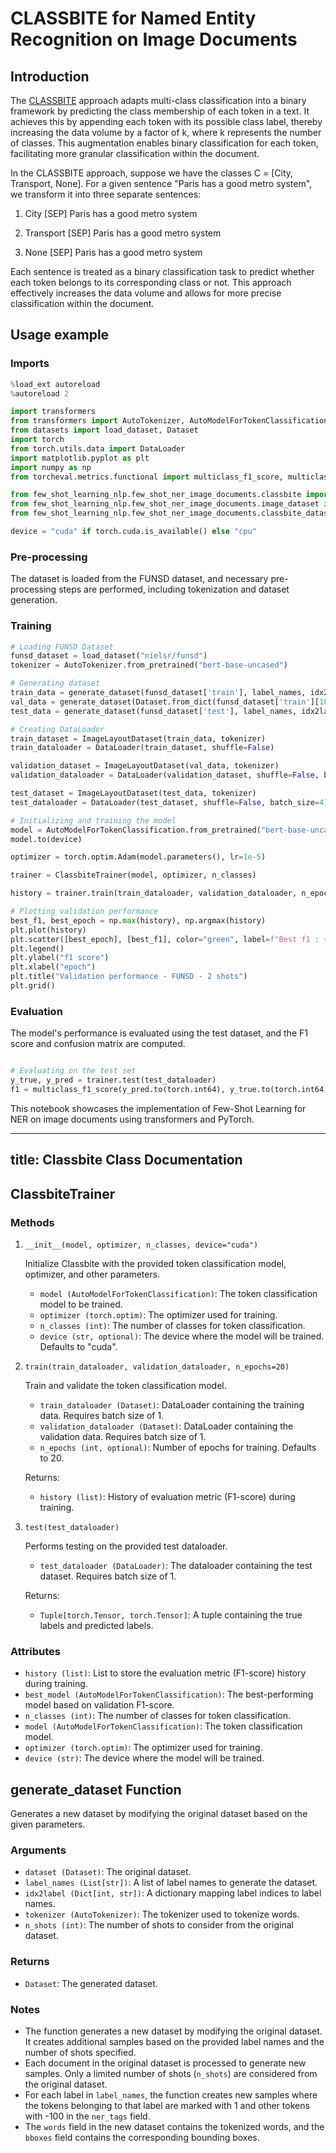 
# CLASSBITE for Named Entity Recognition on Image Documents

## Introduction

The [CLASSBITE](https://arxiv.org/abs/2305.04928) approach adapts multi-class classification into a binary framework by predicting the class membership of each token in a text. It achieves this by appending each token with its possible class label, thereby increasing the data volume by a factor of k, where k represents the number of classes. This augmentation enables binary classification for each token, facilitating more granular classification within the document.

In the CLASSBITE approach, suppose we have the classes C = [City, Transport, None]. For a given sentence "Paris has a good metro system", we transform it into three separate sentences:

1. City [SEP] Paris has a good metro system

2. Transport [SEP] Paris has a good metro system

3. None [SEP] Paris has a good metro system

Each sentence is treated as a binary classification task to predict whether each token belongs to its corresponding class or not. This approach effectively increases the data volume and allows for more precise classification within the document.

## Usage example

### Imports

```python
%load_ext autoreload
%autoreload 2

import transformers
from transformers import AutoTokenizer, AutoModelForTokenClassification
from datasets import load_dataset, Dataset
import torch
from torch.utils.data import DataLoader
import matplotlib.pyplot as plt
import numpy as np
from torcheval.metrics.functional import multiclass_f1_score, multiclass_confusion_matrix, binary_f1_score

from few_shot_learning_nlp.few_shot_ner_image_documents.classbite import ClassbiteTrainer
from few_shot_learning_nlp.few_shot_ner_image_documents.image_dataset import ImageLayoutDataset
from few_shot_learning_nlp.few_shot_ner_image_documents.classbite_dataset import generate_dataset

device = "cuda" if torch.cuda.is_available() else "cpu"
```

### Pre-processing

The dataset is loaded from the FUNSD dataset, and necessary pre-processing steps are performed, including tokenization and dataset generation.

### Training

```python
# Loading FUNSD Dataset
funsd_dataset = load_dataset("nielsr/funsd")
tokenizer = AutoTokenizer.from_pretrained("bert-base-uncased")

# Generating dataset
train_data = generate_dataset(funsd_dataset['train'], label_names, idx2label, tokenizer, n_shots=2)
val_data = generate_dataset(Dataset.from_dict(funsd_dataset['train'][10:]), label_names, idx2label, tokenizer, n_shots=50)
test_data = generate_dataset(funsd_dataset['test'], label_names, idx2label, tokenizer, n_shots=np.inf)

# Creating DataLoader
train_dataset = ImageLayoutDataset(train_data, tokenizer)
train_dataloader = DataLoader(train_dataset, shuffle=False)

validation_dataset = ImageLayoutDataset(val_data, tokenizer)
validation_dataloader = DataLoader(validation_dataset, shuffle=False, batch_size=4)

test_dataset = ImageLayoutDataset(test_data, tokenizer)
test_dataloader = DataLoader(test_dataset, shuffle=False, batch_size=4)

# Initializing and training the model
model = AutoModelForTokenClassification.from_pretrained("bert-base-uncased", num_labels=2)
model.to(device)

optimizer = torch.optim.Adam(model.parameters(), lr=1e-5)

trainer = ClassbiteTrainer(model, optimizer, n_classes)

history = trainer.train(train_dataloader, validation_dataloader, n_epochs=100)

# Plotting validation performance
best_f1, best_epoch = np.max(history), np.argmax(history)
plt.plot(history)
plt.scatter([best_epoch], [best_f1], color="green", label=f"Best f1 : {round(best_f1,3)}")
plt.legend()
plt.ylabel("f1 score")
plt.xlabel("epoch")
plt.title("Validation performance - FUNSD - 2 shots")
plt.grid()

```

### Evaluation

The model's performance is evaluated using the test dataset, and the F1 score and confusion matrix are computed.

```python

# Evaluating on the test set
y_true, y_pred = trainer.test(test_dataloader)
f1 = multiclass_f1_score(y_pred.to(torch.int64), y_true.to(torch.int64), num_classes=n_classes)
```

This notebook showcases the implementation of Few-Shot Learning for NER on image documents using transformers and PyTorch.

---
title: Classbite Class Documentation
---

## ClassbiteTrainer

### Methods

1. `__init__(model, optimizer, n_classes, device="cuda")`

    Initialize Classbite with the provided token classification model, optimizer, and other parameters.

    - `model (AutoModelForTokenClassification)`: The token classification model to be trained.
    - `optimizer (torch.optim)`: The optimizer used for training.
    - `n_classes (int)`: The number of classes for token classification.
    - `device (str, optional)`: The device where the model will be trained. Defaults to "cuda".

2. `train(train_dataloader, validation_dataloader, n_epochs=20)`

    Train and validate the token classification model.

    - `train_dataloader (Dataset)`: DataLoader containing the training data. Requires batch size of 1.
    - `validation_dataloader (Dataset)`: DataLoader containing the validation data. Requires batch size of 1.
    - `n_epochs (int, optional)`: Number of epochs for training. Defaults to 20.

    Returns:
    - `history (list)`: History of evaluation metric (F1-score) during training.

3. `test(test_dataloader)`

    Performs testing on the provided test dataloader.

    - `test_dataloader (DataLoader)`: The dataloader containing the test dataset. Requires batch size of 1.

    Returns:
    - `Tuple[torch.Tensor, torch.Tensor]`: A tuple containing the true labels and predicted labels.

### Attributes

- `history (list)`: List to store the evaluation metric (F1-score) history during training.
- `best_model (AutoModelForTokenClassification)`: The best-performing model based on validation F1-score.
- `n_classes (int)`: The number of classes for token classification.
- `model (AutoModelForTokenClassification)`: The token classification model.
- `optimizer (torch.optim)`: The optimizer used for training.
- `device (str)`: The device where the model will be trained.

## generate_dataset Function

Generates a new dataset by modifying the original dataset based on the given parameters.

### Arguments

- `dataset (Dataset)`: The original dataset.
- `label_names (List[str])`: A list of label names to generate the dataset.
- `idx2label (Dict[int, str])`: A dictionary mapping label indices to label names.
- `tokenizer (AutoTokenizer)`: The tokenizer used to tokenize words.
- `n_shots (int)`: The number of shots to consider from the original dataset.

### Returns

- `Dataset`: The generated dataset.

### Notes

- The function generates a new dataset by modifying the original dataset. It creates additional samples based on the provided label names and the number of shots specified.
- Each document in the original dataset is processed to generate new samples. Only a limited number of shots (`n_shots`) are considered from the original dataset.
- For each label in `label_names`, the function creates new samples where the tokens belonging to that label are marked with 1 and other tokens with -100 in the `ner_tags` field.
- The `words` field in the new dataset contains the tokenized words, and the `bboxes` field contains the corresponding bounding boxes.